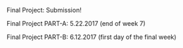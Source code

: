 Final Project: Submission!

Final Project PART-A: 5.22.2017  (end of week 7)

Final Project PART-B: 6.12.2017 (first day of the final week)
